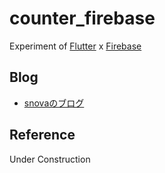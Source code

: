 # counter_firebase

Experiment of [Flutter](https://flutter.dev/) x [Firebase](https://firebase.google.com/)

## Blog

- [snovaのブログ](https://snova301.hatenablog.com/)

## Reference

Under Construction
